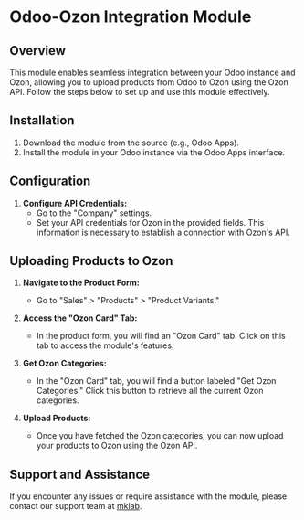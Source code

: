 # Odoo-Ozon Integration Module

## Overview

This module enables seamless integration between your Odoo instance and Ozon, allowing you to upload products from Odoo to Ozon using the Ozon API. Follow the steps below to set up and use this module effectively.

## Installation

1. Download the module from the source (e.g., Odoo Apps).
2. Install the module in your Odoo instance via the Odoo Apps interface.

## Configuration

1. **Configure API Credentials:**
   - Go to the "Company" settings.
   - Set your API credentials for Ozon in the provided fields. This information is necessary to establish a connection with Ozon's API.

## Uploading Products to Ozon

1. **Navigate to the Product Form:**
   - Go to "Sales" > "Products" > "Product Variants."

2. **Access the "Ozon Card" Tab:**
   - In the product form, you will find an "Ozon Card" tab. Click on this tab to access the module's features.

3. **Get Ozon Categories:**
   - In the "Ozon Card" tab, you will find a button labeled "Get Ozon Categories." Click this button to retrieve all the current Ozon categories.

4. **Upload Products:**
   - Once you have fetched the Ozon categories, you can now upload your products to Ozon using the Ozon API. 

## Support and Assistance

If you encounter any issues or require assistance with the module, please contact our support team at [mklab](mailto:).
